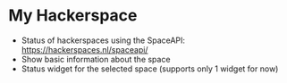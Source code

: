 My Hackerspace
==============

- Status of hackerspaces using the SpaceAPI: https://hackerspaces.nl/spaceapi/
- Show basic information about the space
- Status widget for the selected space (supports only 1 widget for now)

